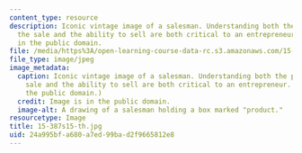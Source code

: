 ```yaml
---
content_type: resource
description: Iconic vintage image of a salesman. Understanding both the process of
  the sale and the ability to sell are both critical to an entrepreneur. Image is
  in the public domain.
file: /media/https%3A/open-learning-course-data-rc.s3.amazonaws.com/15-387-entrepreneurial-sales-spring-2015/24a995bfa680a7ed99bad2f9665812e8_15-387s15-th.jpg
file_type: image/jpeg
image_metadata:
  caption: Iconic vintage image of a salesman. Understanding both the process of the
    sale and the ability to sell are both critical to an entrepreneur. (Image is in
    the public domain.)
  credit: Image is in the public domain.
  image-alt: A drawing of a salesman holding a box marked "product."
resourcetype: Image
title: 15-387s15-th.jpg
uid: 24a995bf-a680-a7ed-99ba-d2f9665812e8
---
```

